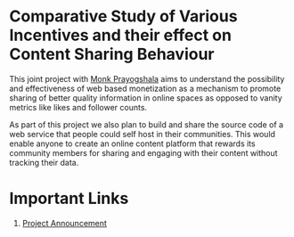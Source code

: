 # Comparative Study of Various Incentives and their effect on Content Sharing Behaviour

This joint project with [Monk Prayogshala](https://www.monkprayogshala.in/) aims to understand the possibility and effectiveness of web based monetization as a mechanism to promote sharing of better quality information in online spaces as opposed to vanity metrics like likes and follower counts. 

As part of this project we also plan to build and share the source code of a web service that people could self host in their communities. This would enable anyone to create an online content platform that rewards its community members for sharing and engaging with their content without tracking their data.

# Important Links 
1. [Project Announcement](https://www.grantfortheweb.org/blog/announcing-our-newest-cohort-of-awardees)

